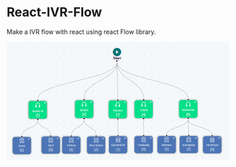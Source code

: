 # React-IVR-Flow

Make a IVR flow with react using react Flow library.

![Flow Diagram](https://github.com/AkshayGadekar/React-IVR-Flow/blob/master/flowDiagram.png)
